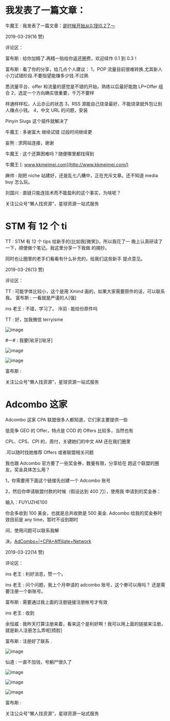 # 我发表了一篇文章：

牛魔王 : 我发表了一篇文章：[是时候开始从](https://articles.zsxq.com/id_zmum4w03xftt.html)[0.1](https://articles.zsxq.com/id_zmum4w03xftt.html)[到](https://articles.zsxq.com/id_zmum4w03xftt.html)[0.2](https://articles.zsxq.com/id_zmum4w03xftt.html)[了～](https://articles.zsxq.com/id_zmum4w03xftt.html)

2019-03-29(16 赞)

评论区：

富布斯 : 给你加精了.再精一贴给你返还圈费，欢迎续作 0.1 到 0.3！

富布斯 : 看了你的分享，给几点个人建议： 1，POP 流量目前很难转换.尤其新人小刀试错阶段.不要指望能赚多少钱.不过熟

悉流量平台、offer 和流量的感觉是不错的开始，熟练以后最好能跑 LP+Offer 组合 2，选定一个方向确实很重要，千万不要样

样通样样松，人云亦云的状态 3，RSS 源能自己烧录最好，不能烧录就外包让别人赚点小钱。 4，中文 URL 的问题，安装

Pinyin Slugs 这个插件就解决了

牛魔王 : 多谢富大 继续试错 过段时间继续更

妄熊 : 求网站连接，谢谢

牛魔王 : 这个还算困难吗？随便哪里都找得到

牛魔王 [: www.kkmeimei.com](http://www.kkmeimei.com/)

麻帅 : 刚把 niche 站建好，还是乱七八糟中，正在充斥文章。还不知道 media buy 怎么玩。

刘国兴 : 直链只能连技术而不能盈利的这个事实，为啥呢？

关注公众号"懒人找资源"，星球资源一站式服务

# STM 有 12 个 ti

TT : STM 有 12 个 tips 给新手的(比如我[微笑])，所以我花了一 晚上认真研读了一下，顺便做个笔记。我这里分享一下我做 的摘抄。

同时也让圈里的老手们看看有什么补充的，给我们这些新手 提点意见。

2019-03-26(13 赞)

评论区：

TT : 可能字体比较小，这个是用 Xmind 画的，如果大家需要原件的话，可以联系我。 富布斯 : 一看就是严谨的人[强]

ins 老王 : 不错，学习了。 泠羽 : 能给份原件吗

TT : 好，加我微信 terryisme

![image](img/Image_047.png)

#一# : 我要[呲牙][呲牙]

![image](img/Image_048.png)

![image](img/Image_049.png)

富布斯 :

关注公众号"懒人找资源"，星球资源一站式服务

# Adcombo 这家

Adcombo 这家 CPA 联盟很多人都知道，它们家主要提供一些

低竞争 GEO 的 Offer，特点是 COD 的 Offers 比较多，当然也有

CPL、CPS、CPI 的，周付，关键她们的中文 AM 还在我们圈里

.可以随时找她推荐 Offers 或者联盟相关问题

我也跟 Adcombo 官方要了一些奖金券，数量有限，分享给在 跑这个联盟的圈友。奖金具体怎么用？

1，你需要用下面这个链接先创建一个 Adcombo 账号

2，然后你申请联盟付款的时候（假设达到 400 刀），使用我 申请到的奖金券：

输入：FUYUZHE100

你会多收到 100 美金，也就是总共收款是 500 美金. Adcombo 给我的奖金券时效目前是 any time，暂时不设到期时

间，使用问题可以联系我解

决。[AdCombo+|+CPA+Affiliate+Network](https://adcombo.com/?ref_id=3ce1d495c808fe00340d5dc3c2ebc253)

2019-03-22(14 赞)

评论区：

ins 老王 : 利好消息，赞一个。

ins 老王 : 问个问题，我上个月申请的 adcombo 账号，这个劵可以用吗？ 还是需要注册一个新账号。

富布斯 : 需要通过我上面的注册链接注册帐号才有效

ins 老王 : 收到

余恒威 : 我昨天打算注册来着，看来这个是利好啊！我可以用上面的链接来注册，就是新人注册怎么弄呢[捂脸]

富布斯 : 注册好了联系 .

![image](img/Image_050.png)

仙道 : 一直不加钱，号躺尸很久了

![image](img/Image_051.png)

![image](img/Image_052.png)

![image](img/Image_053.png)

富布斯 :

关注公众号"懒人找资源"，星球资源一站式服务